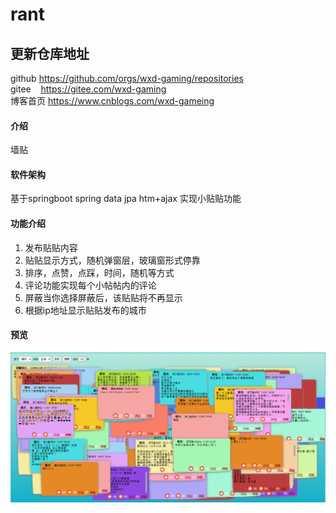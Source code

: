 # rant

## 更新仓库地址

github https://github.com/orgs/wxd-gaming/repositories<br>
gitee &nbsp;&nbsp;&nbsp;https://gitee.com/wxd-gaming<br>
博客首页 https://www.cnblogs.com/wxd-gameing<br>


#### 介绍
墙贴

#### 软件架构
基于springboot spring data jpa htm+ajax 实现小贴贴功能

#### 功能介绍
1. 发布贴贴内容
2. 贴贴显示方式，随机弹窗层，玻璃窗形式停靠
3. 排序，点赞，点踩，时间，随机等方式
4. 评论功能实现每个小帖帖内的评论
5. 屏蔽当你选择屏蔽后，该贴贴将不再显示
6. 根据ip地址显示贴贴发布的城市

#### 预览
![image](p1.png)